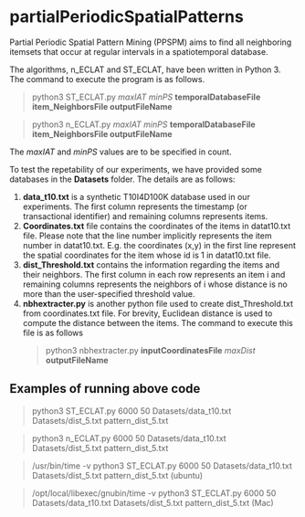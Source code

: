 # partialPeriodicSpatialPatterns

Partial Periodic Spatial Pattern Mining (PPSPM) aims to find all neighboring itemsets that occur at regular intervals in a spatiotemporal database. 

The algorithms, n_ECLAT and ST_ECLAT, have  been written in Python 3. The command to execute the program is as follows.

> python3 ST_ECLAT.py *maxIAT* *minPS* **temporalDatabaseFile item_NeighborsFile outputFileName**

> python3 n_ECLAT.py *maxIAT* *minPS* **temporalDatabaseFile item_NeighborsFile outputFileName**
  
 The *maxIAT* and *minPS* values are  to be specified in count.
  
 To test the repetability of our experiments, we have provided some databases in the **Datasets** folder. The details are as follows:
 1. **data_t10.txt** is a synthetic T10I4D100K database used in our experiments. The first column represents the timestamp (or transactional identifier) and remaining columns represents items.
 2. **Coordinates.txt** file contains the coordinates of the items in datat10.txt file. Please note that the line number implicitly represents the item number in datat10.txt. 
           E.g. the coordinates (x,y) in the first line represent the spatial coordinates for the item whose id is 1 in datat10.txt file.
 3. **dist_Threshold.txt** contains the information regarding the items and their neighbors. The first column in each row represents an item i and remaining columns represents the neighbors of i whose distance is no more than the user-specified threshold value.
 4. **nbhextracter.py** is another python file used to create dist_Threshold.txt from coordinates.txt file. For brevity,  Euclidean distance is used to compute the distance between the items. The command to execute this file is as follows
      > python3 nbhextracter.py **inputCoordinatesFile** *maxDist* **outputFileName**
      
      
      
## Examples of running above code
>python3 ST_ECLAT.py 6000 50 Datasets/data_t10.txt Datasets/dist_5.txt pattern_dist_5.txt

>python3 n_ECLAT.py 6000 50 Datasets/data_t10.txt Datasets/dist_5.txt pattern_dist_5.txt

> /usr/bin/time -v python3 ST_ECLAT.py 6000 50 Datasets/data_t10.txt Datasets/dist_5.txt pattern_dist_5.txt (ubuntu)

>/opt/local/libexec/gnubin/time -v python3 ST_ECLAT.py 6000 50 Datasets/data_t10.txt Datasets/dist_5.txt pattern_dist_5.txt (Mac)
  
 
 
